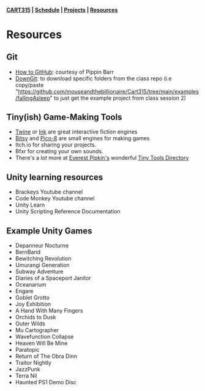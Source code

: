 #### [CART315](../cart315/) | [Schedule](schedule.md) | [Projects](projects.md) | [Resources](resources.md)

# Resources

## Git
* [How to GitHub](https://pippinbarr.com/cart253/topics/hello-world/): courtesy of Pippin Barr
* [DownGit](https://minhaskamal.github.io/DownGit/#/home): to download specific folders from the class repo (i.e copy/paste "https://github.com/mouseandthebillionaire/Cart315/tree/main/examples/fallingAsleep" to just get the example project from class session 2)

## Tiny(ish) Game-Making Tools

* [Twine](https://twinery.org/) or [Ink](https://www.inklestudios.com/ink/) are great interactive fiction engines
* [Bitsy](https://ledoux.itch.io/bitsy) and [Pico-8](https://www.pico-8-edu.com/) are small engines for making games
* Itch.io for sharing your projects. 
* Bfxr for creating your own sounds.
* There's a <em>lot</em> more at [Everest Pipkin's](https://everest-pipkin.com/) wonderful [Tiny Tools Directory](https://tinytools.directory/)

## Unity learning resources

* Brackeys Youtube channel
* Code Monkey Youtube channel
* Unity Learn
* Unity Scripting Reference Documentation

## Example Unity Games
* Depanneur Nocturne
* BernBand
* Bewitching Revolution
* Umurangi Generation
* Subway Adventure
* Diaries of a Spaceport Janitor
* Oceanarium
* Engare
* Goblet Grotto
* Joy Exhibition
* A Hand With Many Fingers
* Orchids to Dusk
* Outer Wilds
* Mu Cartographer
* Wavefunction Collapse
* Heaven Will Be Mine
* Paratopic
* Return of The Obra Dinn
* Traitor Nightly
* JazzPunk
* Terra Nil
* Haunted PS1 Demo Disc
